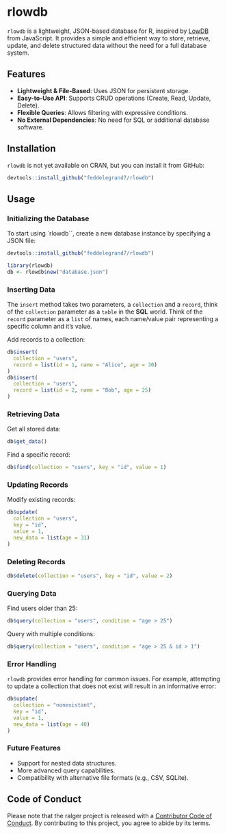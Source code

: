 
<!-- README.md is generated from README.Rmd. Please edit that file -->

# rlowdb

<!-- badges: start -->

<!-- badges: end -->

`rlowdb` is a lightweight, JSON-based database for R, inspired by
[LowDB](https://github.com/typicode/lowdb) from JavaScript. It provides
a simple and efficient way to store, retrieve, update, and delete
structured data without the need for a full database system.

## Features

- **Lightweight & File-Based**: Uses JSON for persistent storage.
- **Easy-to-Use API**: Supports CRUD operations (Create, Read, Update,
  Delete).
- **Flexible Queries**: Allows filtering with expressive conditions.
- **No External Dependencies**: No need for SQL or additional database
  software.

## Installation

`rlowdb` is not yet available on CRAN, but you can install it from
GitHub:

``` r
devtools::install_github("feddelegrand7/rlowdb")
```

## Usage

### Initializing the Database

To start using \`rlowdb\`\`, create a new database instance by
specifying a JSON file:

``` r
devtools::install_github("feddelegrand7/rlowdb")
```

``` r
library(rlowdb)
db <- rlowdb$new("database.json")
```

### Inserting Data

The `insert` method takes two parameters, a `collection` and a `record`,
think of the `collection` parameter as a `table` in the **SQL** world.
Think of the `record` parameter as a `list` of names, each name/value
pair representing a specific column and it’s value.

Add records to a collection:

``` r
db$insert(
  collection = "users", 
  record = list(id = 1, name = "Alice", age = 30)
)
db$insert(
  collection = "users", 
  record = list(id = 2, name = "Bob", age = 25)
)
```

### Retrieving Data

Get all stored data:

``` r
db$get_data()
```

Find a specific record:

``` r
db$find(collection = "users", key = "id", value = 1)
```

### Updating Records

Modify existing records:

``` r
db$update(
  collection = "users", 
  key = "id", 
  value = 1, 
  new_data = list(age = 31)
)
```

### Deleting Records

``` r
db$delete(collection = "users", key = "id", value = 2) 
```

### Querying Data

Find users older than 25:

``` r
db$query(collection = "users", condition = "age > 25")
```

Query with multiple conditions:

``` r
db$query(collection = "users", condition = "age > 25 & id > 1")
```

### Error Handling

`rlowdb` provides error handling for common issues. For example,
attempting to update a collection that does not exist will result in an
informative error:

``` r
db$update(
  collection = "nonexistant", 
  key = "id",
  value = 1, 
  new_data = list(age = 40)
)  
```

### Future Features

- Support for nested data structures.
- More advanced query capabilities.
- Compatibility with alternative file formats (e.g., CSV, SQLite).

## Code of Conduct

Please note that the ralger project is released with a [Contributor Code
of
Conduct](https://contributor-covenant.org/version/2/0/CODE_OF_CONDUCT.html).
By contributing to this project, you agree to abide by its terms.
